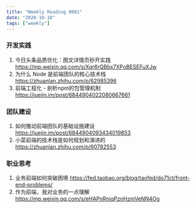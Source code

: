 ```yaml
---
title: "Weekly Reading 0001"
date: "2020-10-18"
tags: ["weekly"]
---
```


### 开发实践
1. 今日头条品质优化：图文详情页秒开实践 https://mp.weixin.qq.com/s/Xqr6rQBbx7XPoBESEFuXJw
2. 为什么 Node 是前端团队的核心技术栈 https://zhuanlan.zhihu.com/p/62985396
3. 前端工程化 - 剖析npm的包管理机制 https://juejin.im/post/6844904022080667661

### 团队建设
1. 如何推动前端团队的基础设施建设 https://juejin.im/post/6844904093434019853
2. 小菜前端的技术栈是如何规划和演进的 https://zhuanlan.zhihu.com/p/60782553

### 职业思考
1. 业务前端如何突破困境 https://fed.taobao.org/blog/taofed/do71ct/front-end-problems/
2. 作为前端，我对业务的一点理解 https://mp.weixin.qq.com/s/eHAPnRniqPznHzmVeNN4Og
